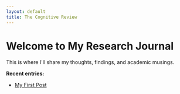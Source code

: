 ```yaml
---
layout: default
title: The Cognitive Review
---
```


# Welcome to My Research Journal

This is where I'll share my thoughts, findings, and academic musings.

**Recent entries:**
- [My First Post](./2023/10/27/my-first-post.html)

